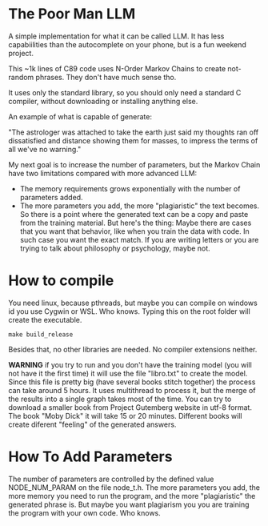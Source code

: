 # The Poor Man LLM

A simple implementation for what it can be called LLM. It has less capabiilities than the autocomplete on your phone, but is a fun weekend project.

This ~1k lines of C89 code uses N-Order Markov Chains to create not-random phrases. They don't have much sense tho.

It uses only the standard library, so you should only need a standard C compiler, without downloading or installing anything else.

An example of what is capable of generate:

"The astrologer was attached to take the earth just said my thoughts ran off dissatisfied and distance showing them for masses, to impress the terms of all we've no warning."

My next goal is to increase the number of parameters, but the Markov Chain have two limitations compared with more advanced LLM:

* The memory requirements grows exponentially with the number of parameters added.
* The more parameters you add, the more "plagiaristic" the text becomes. So there is a point where the generated text can be a copy and paste from the training material. But here's the thing: Maybe there are cases that you want that behavior, like when you train the data with code. In such case you want the exact match. If you are writing letters or you are trying to talk about philosophy or psychology, maybe not.

# How to compile

You need linux, because pthreads, but maybe you can compile on windows id you use Cygwin or WSL. Who knows. Typing this on the root folder will create the executable.

```make build_release```

Besides that, no other libraries are needed. No compiler extensions neither.

**WARNING** if you try to run and you don't have the training model (you will not have it the first time) it will use the file "libro.txt" to create the model. Since this file is pretty big (have several books stitch together) the process can take around 5 hours. It uses multithread to process it, but the merge of the results into a single graph takes most of the time. You can try to download a smaller book from Project Gutemberg website in utf-8 format. The book "Moby Dick" it will take 15 or 20 minutes. Different books will create diferent "feeling" of the generated answers.

# How To Add Parameters

The number of parameters are controlled by the defined value NODE_NUM_PARAM on the file node_t.h. The more parameters you add, the more memory you need to run the program, and the more "plagiaristic" the generated phrase is. But maybe you want plagiarism you you are training the program with your own code. Who knows.




